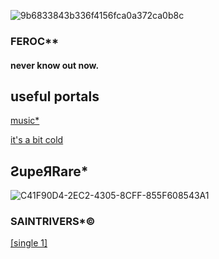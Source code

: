 ![9b6833843b336f4156fca0a372ca0b8c](https://github.com/user-attachments/assets/8e8de1f9-a353-46d9-804a-b833faac8087)


### FEROC**
#### never know out now.

## useful portals

[music*](https://linktr.ee/SaintToki)

[it's a bit cold](https://x.com/sainttoki/status/1877181746967380329?s=46&t=U2OV06rjeez29mXbqB1z0w)




## ƧupeЯRare*

![C41F90D4-2EC2-4305-8CFF-855F608543A1](https://github.com/user-attachments/assets/2a504239-a9c2-4799-9753-5add9b3e21ac)


### SAINTRIVERS*©

[[single 1]](https://youtu.be/b511NF8XBA8)
